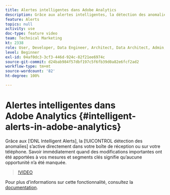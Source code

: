 ```yaml
---
title: Alertes intelligentes dans Adobe Analytics
description: Grâce aux alertes intelligentes, la détection des anomalies s’active directement dans votre boîte de réception ou sur votre téléphone. Savoir immédiatement quand des modifications importantes ont été apportées à vos mesures et segments clés signifie qu’aucune opportunité n’a été manquée.
feature: Alerts
topics: null
activity: use
doc-type: feature video
team: Technical Marketing
kt: 2338
role: User, Developer, Data Engineer, Architect, Data Architect, Admin, Leader
level: Beginner
exl-id: 04af0dc3-3cf3-446d-924c-82f21ee6974c
source-git-commit: d24bab984f57dbf197c5f6fb39d0a82e6fcf2ad2
workflow-type: tm+mt
source-wordcount: '82'
ht-degree: 100%

---
```


# Alertes intelligentes dans Adobe Analytics {#intelligent-alerts-in-adobe-analytics}

Grâce aux [!DNL Intelligent Alerts], la [!UICONTROL détection des anomalies] s’active directement dans votre boîte de réception ou sur votre téléphone. Savoir immédiatement quand des modifications importantes ont été apportées à vos mesures et segments clés signifie qu’aucune opportunité n’a été manquée.

>[!VIDEO](https://video.tv.adobe.com/v/25446/?quality=12&learn=on)

Pour plus dʼinformations sur cette fonctionnalité, consultez la [documentation](https://experienceleague.adobe.com/docs/analytics/analyze/analysis-workspace/virtual-analyst/intelligent-alerts/intellligent-alerts.html?lang=fr).
